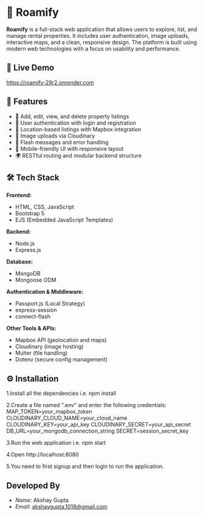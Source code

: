# 🏡 Roamify

**Roamify** is a full-stack web application that allows users to explore, list, and manage rental properties. It includes user authentication, image uploads, interactive maps, and a clean, responsive design. The platform is built using modern web technologies with a focus on usability and performance.

## 🔗 Live Demo
https://roamify-29r2.onrender.com

## 🚀 Features

- 📝 Add, edit, view, and delete property listings
- 🔐 User authentication with login and registration
- 📍 Location-based listings with Mapbox integration
- 📸 Image uploads via Cloudinary
- 💬 Flash messages and error handling
- 🧭 Mobile-friendly UI with responsive layout
- 🌍 RESTful routing and modular backend structure

## 🛠️ Tech Stack

**Frontend:**
- HTML, CSS, JavaScript
- Bootstrap 5
- EJS (Embedded JavaScript Templates)

**Backend:**
- Node.js
- Express.js

**Database:**
- MongoDB
- Mongoose ODM

**Authentication & Middleware:**
- Passport.js (Local Strategy)
- express-session
- connect-flash

**Other Tools & APIs:**
- Mapbox API (geolocation and maps)
- Cloudinary (image hosting)
- Multer (file handling)
- Dotenv (secure config management)

## ⚙️ Installation
1.Install all the dependencies i.e. npm install

2.Create a file named ".env" and enter the following credentials: 
MAP_TOKEN=your_mapbox_token
CLOUDINARY_CLOUD_NAME=your_cloud_name
CLOUDINARY_KEY=your_api_key
CLOUDINARY_SECRET=your_api_secret
DB_URL=your_mongodb_connection_string
SECRET=session_secret_key

3.Run the web application i.e. npm start

4.Open http://localhost:8080

5.You need to first signup and then login to run the application.

## Developed By
- *Name*: Akshay Gupta
- *Email*: akshaygupta.1018@gmail.com

